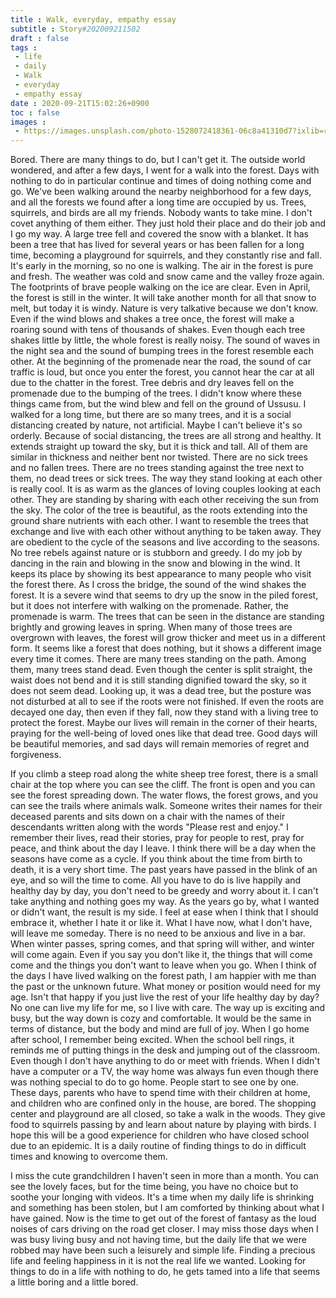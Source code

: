 ```yaml
---
title : Walk, everyday, empathy essay
subtitle : Story#202009211502
draft : false
tags :
 - life
 - daily
 - Walk
 - everyday
 - empathy essay
date : 2020-09-21T15:02:26+0900
toc : false
images : 
 - https://images.unsplash.com/photo-1528072418361-06c8a41310d7?ixlib=rb-1.2.1&q=85&fm=jpg&crop=entropy&cs=srgb&ixid=eyJhcHBfaWQiOjE1NTU0OX0
---
```

Bored. There are many things to do, but I can't get it. The outside world wondered, and after a few days, I went for a walk into the forest. Days with nothing to do in particular continue and times of doing nothing come and go. We've been walking around the nearby neighborhood for a few days, and all the forests we found after a long time are occupied by us. Trees, squirrels, and birds are all my friends. Nobody wants to take mine. I don't covet anything of them either. They just hold their place and do their job and I go my way. A large tree fell and covered the snow with a blanket. It has been a tree that has lived for several years or has been fallen for a long time, becoming a playground for squirrels, and they constantly rise and fall. It's early in the morning, so no one is walking. The air in the forest is pure and fresh. The weather was cold and snow came and the valley froze again. The footprints of brave people walking on the ice are clear. Even in April, the forest is still in the winter. It will take another month for all that snow to melt, but today it is windy. Nature is very talkative because we don't know. Even if the wind blows and shakes a tree once, the forest will make a roaring sound with tens of thousands of shakes. Even though each tree shakes little by little, the whole forest is really noisy. The sound of waves in the night sea and the sound of bumping trees in the forest resemble each other. At the beginning of the promenade near the road, the sound of car traffic is loud, but once you enter the forest, you cannot hear the car at all due to the chatter in the forest. Tree debris and dry leaves fell on the promenade due to the bumping of the trees. I didn't know where these things came from, but the wind blew and fell on the ground of Ussusu. I walked for a long time, but there are so many trees, and it is a social distancing created by nature, not artificial. Maybe I can't believe it's so orderly. Because of social distancing, the trees are all strong and healthy. It extends straight up toward the sky, but it is thick and tall. All of them are similar in thickness and neither bent nor twisted. There are no sick trees and no fallen trees. There are no trees standing against the tree next to them, no dead trees or sick trees. The way they stand looking at each other is really cool. It is as warm as the glances of loving couples looking at each other. They are standing by sharing with each other receiving the sun from the sky. The color of the tree is beautiful, as the roots extending into the ground share nutrients with each other. I want to resemble the trees that exchange and live with each other without anything to be taken away. They are obedient to the cycle of the seasons and live according to the seasons. No tree rebels against nature or is stubborn and greedy. I do my job by dancing in the rain and blowing in the snow and blowing in the wind. It keeps its place by showing its best appearance to many people who visit the forest there. As I cross the bridge, the sound of the wind shakes the forest. It is a severe wind that seems to dry up the snow in the piled forest, but it does not interfere with walking on the promenade. Rather, the promenade is warm. The trees that can be seen in the distance are standing brightly and growing leaves in spring. When many of those trees are overgrown with leaves, the forest will grow thicker and meet us in a different form. It seems like a forest that does nothing, but it shows a different image every time it comes. There are many trees standing on the path. Among them, many trees stand dead. Even though the center is split straight, the waist does not bend and it is still standing dignified toward the sky, so it does not seem dead. Looking up, it was a dead tree, but the posture was not disturbed at all to see if the roots were not finished. If even the roots are decayed one day, then even if they fall, now they stand with a living tree to protect the forest. Maybe our lives will remain in the corner of their hearts, praying for the well-being of loved ones like that dead tree. Good days will be beautiful memories, and sad days will remain memories of regret and forgiveness.  

If you climb a steep road along the white sheep tree forest, there is a small chair at the top where you can see the cliff. The front is open and you can see the forest spreading down. The water flows, the forest grows, and you can see the trails where animals walk. Someone writes their names for their deceased parents and sits down on a chair with the names of their descendants written along with the words "Please rest and enjoy." I remember their lives, read their stories, pray for people to rest, pray for peace, and think about the day I leave. I think there will be a day when the seasons have come as a cycle. If you think about the time from birth to death, it is a very short time. The past years have passed in the blink of an eye, and so will the time to come. All you have to do is live happily and healthy day by day, you don't need to be greedy and worry about it. I can't take anything and nothing goes my way. As the years go by, what I wanted or didn't want, the result is my side. I feel at ease when I think that I should embrace it, whether I hate it or like it. What I have now, what I don't have, will leave me someday. There is no need to be anxious and live in a bar. When winter passes, spring comes, and that spring will wither, and winter will come again. Even if you say you don't like it, the things that will come come and the things you don't want to leave when you go. When I think of the days I have lived walking on the forest path, I am happier with me than the past or the unknown future. What money or position would need for my age. Isn't that happy if you just live the rest of your life healthy day by day? No one can live my life for me, so I live with care. The way up is exciting and busy, but the way down is cozy and comfortable. It would be the same in terms of distance, but the body and mind are full of joy. When I go home after school, I remember being excited. When the school bell rings, it reminds me of putting things in the desk and jumping out of the classroom. Even though I don't have anything to do or meet with friends. When I didn't have a computer or a TV, the way home was always fun even though there was nothing special to do to go home. People start to see one by one. These days, parents who have to spend time with their children at home, and children who are confined only in the house, are bored. The shopping center and playground are all closed, so take a walk in the woods. They give food to squirrels passing by and learn about nature by playing with birds. I hope this will be a good experience for children who have closed school due to an epidemic. It is a daily routine of finding things to do in difficult times and knowing to overcome them.  

I miss the cute grandchildren I haven't seen in more than a month. You can see the lovely faces, but for the time being, you have no choice but to soothe your longing with videos. It's a time when my daily life is shrinking and something has been stolen, but I am comforted by thinking about what I have gained. Now is the time to get out of the forest of fantasy as the loud noises of cars driving on the road get closer. I may miss those days when I was busy living busy and not having time, but the daily life that we were robbed may have been such a leisurely and simple life. Finding a precious life and feeling happiness in it is not the real life we wanted. Looking for things to do in a life with nothing to do, he gets tamed into a life that seems a little boring and a little bored.